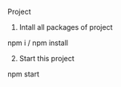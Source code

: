 Project

1) Intall all packages of project 

npm i / npm install

2) Start this project 

npm start

